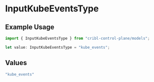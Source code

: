 # InputKubeEventsType

## Example Usage

```typescript
import { InputKubeEventsType } from "cribl-control-plane/models";

let value: InputKubeEventsType = "kube_events";
```

## Values

```typescript
"kube_events"
```